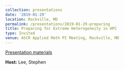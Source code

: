```yaml
---
collection: presentations
date: '2019-01-29'
location: Rockville, MD
permalink: /presentations/2019-01-29-preparing
title: Preparing for Extreme Heterogeneity in HPC
type: Invited
venue: ASCR Applied Math PI Meeting, Rockville, MD
---
```


[Presentation materials](https://www.orau.gov/ascr-appliedmath-pi2019/)


**Host:** Lee, Stephen